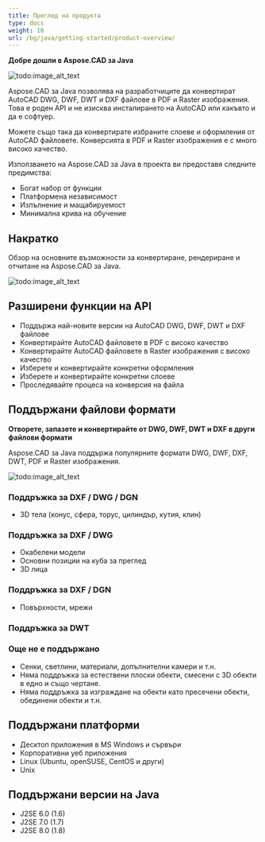 ```yaml
---
title: Преглед на продукта
type: docs
weight: 10
url: /bg/java/getting-started/product-overview/
---
```


**Добре дошли в Aspose.CAD за Java**

![todo:image_alt_text](https://i.imgur.com/qHeCKck.png)

Aspose.CAD за Java позволява на разработчиците да конвертират AutoCAD DWG, DWF, DWT и DXF файлове в PDF и Raster изображения. Това е роден API и не изисква инсталирането на AutoCAD или какъвто и да е софтуер.

Можете също така да конвертирате избраните слоеве и оформления от AutoCAD файловете. Конверсията в PDF и Raster изображения е с много високо качество.

Използването на Aspose.CAD за Java в проекта ви предоставя следните предимства:

- Богат набор от функции
- Платформена независимост
- Изпълнение и мащабируемост
- Минимална крива на обучение


## **Накратко**
Обзор на основните възможности за конвертиране, рендериране и отчитане на Aspose.CAD за Java.

![todo:image_alt_text](https://i.imgur.com/vLNnhkj.png)
## **Разширени функции на API**
- Поддържа най-новите версии на AutoCAD DWG, DWF, DWT и DXF файлове
- Конвертирайте AutoCAD файловете в PDF с високо качество
- Конвертирайте AutoCAD файловете в Raster изображения с високо качество
- Изберете и конвертирайте конкретни оформления
- Изберете и конвертирайте конкретни слоеве
- Проследявайте процеса на конверсия на файла
## **Поддържани файлови формати**
**Отворете, запазете и конвертирайте от DWG, DWF, DWT и DXF в други файлови формати**

Aspose.CAD за Java поддържа популярните формати DWG, DWF, DXF, DWT, PDF и Raster изображения.

![todo:image_alt_text](/_assets/java/product-overview_1.png)
### **Поддръжка за DXF / DWG / DGN**
- 3D тела (конус, сфера, торус, цилиндър, кутия, клин)
### **Поддръжка за DXF / DWG**
- Окабелени модели
- Основни позиции на куба за преглед
- 3D лица
### **Поддръжка за DXF / DGN**
- Повърхности, мрежи
### **Поддръжка за DWT**

### **Още не е поддържано**
- Сенки, светлини, материали, допълнителни камери и т.н.
- Няма поддръжка за естествени плоски обекти, смесени с 3D обекти в едно и също чертане.
- Няма поддръжка за изграждане на обекти като пресечени обекти, обединени обекти и т.н.
## **Поддържани платформи**
- Десктоп приложения в MS Windows и сървъри
- Корпоративни уеб приложения
- Linux (Ubuntu, openSUSE, CentOS и други)
- Unix
## **Поддържани версии на Java**
- J2SE 6.0 (1.6)
- J2SE 7.0 (1.7)
- J2SE 8.0 (1.8)
